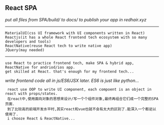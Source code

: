 ## React SPA
*put all files from SPA/build/ to docs/ to publish your app in redhair.xyz*

-----------------------------------------------------------------------------------------------
    MaterialUI(css UI framework with UI components written in React)  
    Reactjs(it has a whole React frontend tech ecosystem with so many developers and tools)
	ReactNative(reuse React tech to write native app)
    JQuery(may needed)
-----------------------------------------------------------------------------------------------

    use React to practice frontend tech, make SPA & hybrid app, ReactNative for andriod/ios app.
    get skilled at React. that's enough for my frontend tech...

*write frontend code all in js/ES6/JSX later. ES6 is just like python...*

	 react use OOP to write UI component, each compoent is an object in react with props/states.
     在react中,使用面向对象的思想来设计/写一个个组件对象,最终再组合它们成一个完整的SPA页面.
     到了比较高的前端开发水平时,其实react和vue也就不会有太大的区别了.能深入一个都足以使用了.
	 i chooze React & ReactNative...




